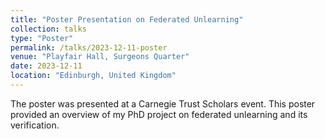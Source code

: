 ```yaml
---
title: "Poster Presentation on Federated Unlearning"
collection: talks
type: "Poster"
permalink: /talks/2023-12-11-poster
venue: "Playfair Hall, Surgeons Quarter"
date: 2023-12-11
location: "Edinburgh, United Kingdom"
---
```


The poster was presented at a Carnegie Trust Scholars event.  This poster provided an overview of my PhD project on federated unlearning and its verification.
